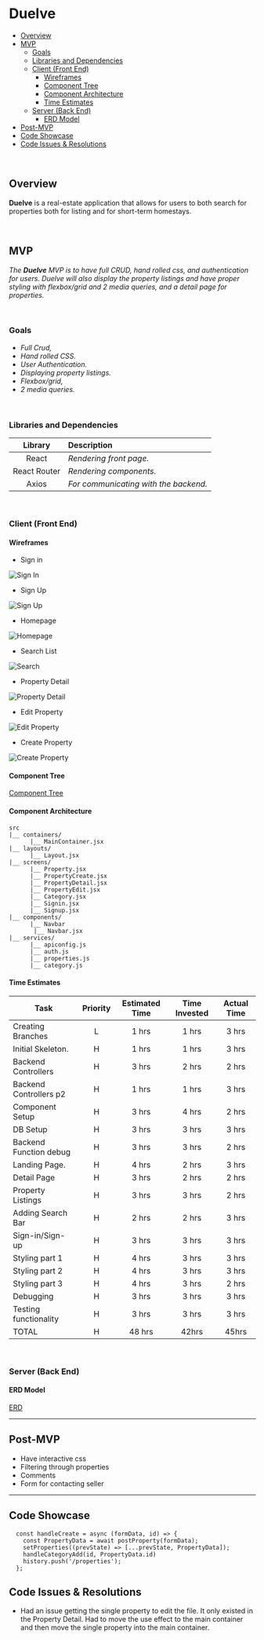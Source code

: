 # Duelve

- [Overview](#overview)
- [MVP](#mvp)
  - [Goals](#goals)
  - [Libraries and Dependencies](#libraries-and-dependencies)
  - [Client (Front End)](#client-front-end)
    - [Wireframes](#wireframes)
    - [Component Tree](#component-tree)
    - [Component Architecture](#component-architecture)
    - [Time Estimates](#time-estimates)
  - [Server (Back End)](#server-back-end)
    - [ERD Model](#erd-model)
- [Post-MVP](#post-mvp)
- [Code Showcase](#code-showcase)
- [Code Issues & Resolutions](#code-issues--resolutions)

<br>

## Overview

**Duelve** is a real-estate application that allows for users to both search for properties both for listing and for short-term homestays.

<br>

## MVP

_The **Duelve** MVP is to have full CRUD, hand rolled css, and authentication for users. Duelve will also display the property listings and have proper styling with flexbox/grid and 2 media queries, and a detail page for properties._

<br>

### Goals

- _Full Crud,_
- _Hand rolled CSS._
- _User Authentication._
- _Displaying property listings._
- _Flexbox/grid,_
- _2 media queries._

<br>

### Libraries and Dependencies

|   Library    | Description                           |
| :----------: | :------------------------------------ |
|    React     | _Rendering front page._               |
| React Router | _Rendering components._               |
|    Axios     | _For communicating with the backend._ |

<br>

### Client (Front End)

#### Wireframes

- Sign in

![Sign In](https://i.imgur.com/VOcFRte.png)

- Sign Up

![Sign Up](https://i.imgur.com/l5NGUaY.png)

- Homepage

![Homepage](https://i.imgur.com/DbBA60T.png)

- Search List

![Search](https://i.imgur.com/Wig18aC.png)

- Property Detail

![Property Detail](https://i.imgur.com/3MMZU21.png)

- Edit Property

![Edit Property](https://i.imgur.com/L7fPAaT.png)

- Create Property

![Create Property](https://i.imgur.com/uzwFljs.png)

#### Component Tree

[Component Tree](https://i.imgur.com/LlaqJig.png)

#### Component Architecture

```structure
src
|__ containers/
      |__ MainContainer.jsx
|__ layouts/
      |__ Layout.jsx
|__ screens/
      |__ Property.jsx
      |__ PropertyCreate.jsx
      |__ PropertyDetail.jsx
      |__ PropertyEdit.jsx
      |__ Category.jsx
      |__ Signin.jsx
      |__ Signup.jsx
|__ components/
      |__ Navbar
       |__ Navbar.jsx
|__ services/
      |__ apiconfig.js
      |__ auth.js
      |__ properties.js
      |__ category.js
```

#### Time Estimates

| Task                   | Priority | Estimated Time | Time Invested | Actual Time |
| ---------------------- | :------: | :------------: | :-----------: | :---------: |
| Creating Branches      |    L     |     1 hrs      |     1 hrs     |    3 hrs    |
| Initial Skeleton.      |    H     |     1 hrs      |     1 hrs     |    3 hrs    |
| Backend Controllers    |    H     |     3 hrs      |     2 hrs     |    2 hrs    |
| Backend Controllers p2 |    H     |     1 hrs      |     1 hrs     |    3 hrs    |
| Component Setup        |    H     |     3 hrs      |     4 hrs     |    2 hrs    |
| DB Setup               |    H     |     3 hrs      |     3 hrs     |    3 hrs    |
| Backend Function debug |    H     |     3 hrs      |     3 hrs     |    2 hrs    |
| Landing Page.          |    H     |     4 hrs      |     2 hrs     |    3 hrs    |
| Detail Page            |    H     |     3 hrs      |     2 hrs     |    2 hrs    |
| Property Listings      |    H     |     3 hrs      |     3 hrs     |    2 hrs    |
| Adding Search Bar      |    H     |     2 hrs      |     2 hrs     |    3 hrs    |
| Sign-in/Sign-up        |    H     |     3 hrs      |     3 hrs     |    3 hrs    |
| Styling part 1         |    H     |     4 hrs      |     3 hrs     |    3 hrs    |
| Styling part 2         |    H     |     4 hrs      |     3 hrs     |    3 hrs    |
| Styling part 3         |    H     |     4 hrs      |     3 hrs     |    2 hrs    |
| Debugging              |    H     |     3 hrs      |     3 hrs     |    3 hrs    |
| Testing functionality  |    H     |     3 hrs      |     3 hrs     |    3 hrs    |
| TOTAL                  |    H     |     48 hrs     |     42hrs     |    45hrs    |

<br>

### Server (Back End)

#### ERD Model

[ERD](https://i.imgur.com/fdUaceG.png)
<br>

---

## Post-MVP

- Have interactive css
- Filtering through properties
- Comments
- Form for contacting seller

---

## Code Showcase

```
  const handleCreate = async (formData, id) => {
    const PropertyData = await postProperty(formData);
    setProperties((prevState) => [...prevState, PropertyData]);
    handleCategoryAdd(id, PropertyData.id)
    history.push('/properties');
  };
```

## Code Issues & Resolutions

- Had an issue getting the single property to edit the file. It only existed in the
  Property Detail. Had to move the use effect to the main container and then move the
  single property into the main container.
